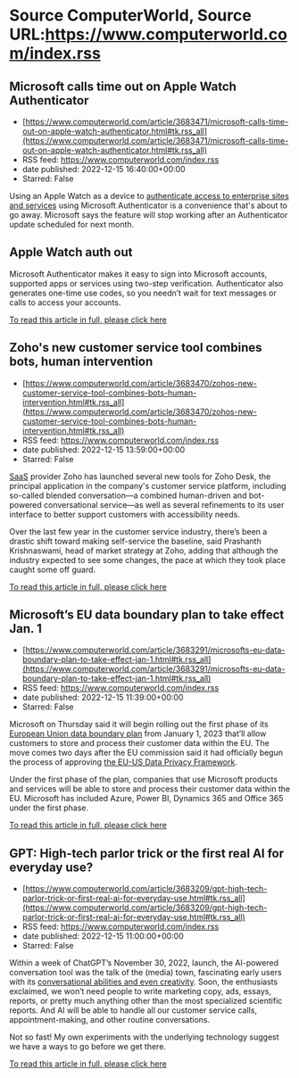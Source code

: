 # Source ComputerWorld, Source URL:https://www.computerworld.com/index.rss

## Microsoft calls time out on Apple Watch Authenticator
 - [https://www.computerworld.com/article/3683471/microsoft-calls-time-out-on-apple-watch-authenticator.html#tk.rss_all](https://www.computerworld.com/article/3683471/microsoft-calls-time-out-on-apple-watch-authenticator.html#tk.rss_all)
 - RSS feed: https://www.computerworld.com/index.rss
 - date published: 2022-12-15 16:40:00+00:00
 - Starred: False

<article>
	<section class="page">
<p>Using an Apple Watch as a device to <a href="https://www.computerworld.com/article/3607473/can-apple-watch-boost-your-endpoint-security.html">authenticate access to enterprise sites and services</a> using Microsoft Authenticator is a convenience that's about to go away. Microsoft says the feature will stop working after an Authenticator update scheduled for next month.</p><h2><strong>Apple Watch auth out</strong></h2>
<p>Microsoft Authenticator makes it easy to sign into Microsoft accounts, supported apps or services using two-step verification. Authenticator also generates one-time use codes, so you needn’t wait for text messages or calls to access your accounts.</p><p class="jumpTag"><a href="https://www.computerworld.com/article/3683471/microsoft-calls-time-out-on-apple-watch-authenticator.html#jump">To read this article in full, please click here</a></p></section></article>

## Zoho's new customer service tool combines bots, human intervention
 - [https://www.computerworld.com/article/3683470/zohos-new-customer-service-tool-combines-bots-human-intervention.html#tk.rss_all](https://www.computerworld.com/article/3683470/zohos-new-customer-service-tool-combines-bots-human-intervention.html#tk.rss_all)
 - RSS feed: https://www.computerworld.com/index.rss
 - date published: 2022-12-15 13:59:00+00:00
 - Starred: False

<article>
	<section class="page">
<p><a href="https://www.infoworld.com/article/3226386/what-is-saas-software-as-a-service-defined.html">SaaS</a> provider Zoho has launched several new tools for Zoho Desk, the principal application in the company's customer service platform, including so-called blended conversation—a combined human-driven and bot-powered conversational service—as well as several refinements to its user interface to better support customers with accessibility needs.</p><p>Over the last few year in the customer service industry, there’s been a drastic shift toward making self-service the baseline, said Prashanth Krishnaswami, head of market strategy at Zoho, adding that although the industry expected to see some changes, the pace at which they took place caught some off guard.</p><p class="jumpTag"><a href="https://www.computerworld.com/article/3683470/zohos-new-customer-service-tool-combines-bots-human-intervention.html#jump">To read this article in full, please click here</a></p></section></article>

## Microsoft’s EU data boundary plan to take effect Jan. 1
 - [https://www.computerworld.com/article/3683291/microsofts-eu-data-boundary-plan-to-take-effect-jan-1.html#tk.rss_all](https://www.computerworld.com/article/3683291/microsofts-eu-data-boundary-plan-to-take-effect-jan-1.html#tk.rss_all)
 - RSS feed: https://www.computerworld.com/index.rss
 - date published: 2022-12-15 11:39:00+00:00
 - Starred: False

<article>
	<section class="page">
<p>Microsoft on Thursday said it will begin rolling out the first phase of its <a href="https://learn.microsoft.com/en-us/privacy/eudb/eu-data-boundary-learn?culture=en-us&amp;country=us" rel="nofollow">European Union data boundary plan</a> from January 1, 2023 that’ll allow customers to store and process their customer data within the EU. The move comes two days after the EU commission said it had officially begun the process of approving <a href="https://www.computerworld.com/article/3683068/european-commission-takes-step-toward-approving-eu-us-data-privacy-pact.html">the EU-US Data Privacy Framework</a>.</p><p>Under the first phase of the plan, companies that use Microsoft products and services will be able to store and process their customer data within the EU. Microsoft has included Azure, Power BI, Dynamics 365 and Office 365 under the first phase.</p><p class="jumpTag"><a href="https://www.computerworld.com/article/3683291/microsofts-eu-data-boundary-plan-to-take-effect-jan-1.html#jump">To read this article in full, please click here</a></p></section></article>

## GPT: High-tech parlor trick or the first real AI for everyday use?
 - [https://www.computerworld.com/article/3683209/gpt-high-tech-parlor-trick-or-first-real-ai-for-everyday-use.html#tk.rss_all](https://www.computerworld.com/article/3683209/gpt-high-tech-parlor-trick-or-first-real-ai-for-everyday-use.html#tk.rss_all)
 - RSS feed: https://www.computerworld.com/index.rss
 - date published: 2022-12-15 11:00:00+00:00
 - Starred: False

<article>
	<section class="page">
<p>Within a week of ChatGPT’s November 30, 2022, launch, the AI-powered conversation tool was the talk of the (media) town, fascinating early users with its <a href="https://www.computerworld.com/article/3682143/chatgpt-finally-an-ai-chatbot-worth-talking-to.html">conversational abilities and even creativity</a>. Soon, the enthusiasts exclaimed, we won’t need people to write marketing copy, ads, essays, reports, or pretty much anything other than the most specialized scientific reports. And AI will be able to handle all our customer service calls, appointment-making, and other routine conversations.</p><p>Not so fast! My own experiments with the underlying technology suggest we have a ways to go before we get there.</p><p class="jumpTag"><a href="https://www.computerworld.com/article/3683209/gpt-high-tech-parlor-trick-or-first-real-ai-for-everyday-use.html#jump">To read this article in full, please click here</a></p></section></article>
